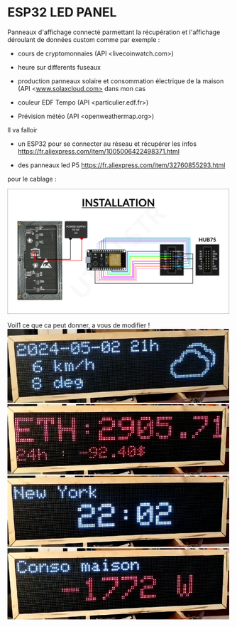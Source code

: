 # ESP32 LED PANEL

Panneaux d'affichage connecté parmettant la récupération et l'affichage déroulant de données custom comme par exemple :

- cours de cryptomonnaies (API <livecoinwatch.com>)

- heure sur differents fuseaux

- production panneaux solaire et consommation électrique de la maison (API <www.solaxcloud.com> dans mon cas

- couleur EDF Tempo (API <particulier.edf.fr>)

- Prévision météo (API <openweathermap.org>)

Il va falloir 

 - un ESP32 pour se connecter au réseau et récupérer les infos
<https://fr.aliexpress.com/item/1005006422498371.html>

 - des panneaux led P5
<https://fr.aliexpress.com/item/32760855293.html>
 
pour le cablage :

<img src="IMG/ESP32P5RGBInstallation.png" width="500"/>

Voil1 ce que ca peut donner, a vous de modifier !
<img src="IMG/1.png" width="500"/>
<img src="IMG/2.png" width="500"/>
<img src="IMG/3.png" width="500"/>
<img src="IMG/4.png" width="500"/>

